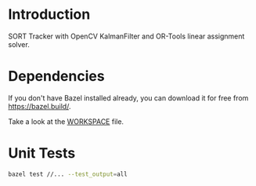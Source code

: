 
# Introduction
SORT Tracker with OpenCV KalmanFilter and OR-Tools linear assignment solver.

<a name="deps"></a>
# Dependencies
If you don't have Bazel installed already, you can download it for free from
<https://bazel.build/>.

Take a look at the [WORKSPACE](WORKSPACE) file.

# Unit Tests
```sh
bazel test //... --test_output=all
```